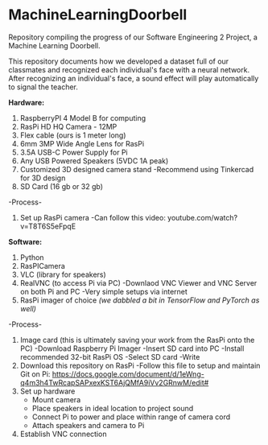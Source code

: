 # MachineLearningDoorbell
Repository compiling the progress of our Software Engineering 2 Project, a Machine Learning Doorbell. 

This repository documents how we developed a dataset full of our classmates and recognized each individual's face with a neural network. After recognizing an individual's face, a sound effect will play automatically to signal the teacher.

**Hardware:**
  1. RaspberryPI 4 Model B for computing
  2. RasPi HD HQ Camera - 12MP
  3. Flex cable (ours is 1 meter long)
  4. 6mm 3MP Wide Angle Lens for RasPi
  5. 3.5A USB-C Power Supply for Pi
  6. Any USB Powered Speakers (5VDC 1A peak)
  7. Customized 3D designed camera stand
     -Recommend using Tinkercad for 3D design 
  8. SD Card (16 gb or 32 gb)

  -Process-
  
  1. Set up RasPi camera
     -Can follow this video: youtube.com/watch?v=T8T6S5eFpqE

**Software:**
  1. Python
  2. RasPICamera
  3. VLC (library for speakers)
  4. RealVNC (to access Pi via PC)
     -Downlaod VNC Viewer and VNC Server on both Pi and PC
     -Very simple setups via internet
  5. RasPi imager of choice
  *(we dabbled a bit in TensorFlow and PyTorch as well)*
  
  -Process-
  1. Image card (this is ultimately saving your work from the RasPi onto the PC)
     -Download Raspberry Pi Imager
     -Insert SD card into PC
     -Install recommended 32-bit RasPi OS
     -Select SD card
     -Write
  2. Download this repository on RasPi
     -Follow this file to setup and maintain Git on Pi: https://docs.google.com/document/d/1eWng-q4m3h4TwRcapSAPxexKST6AjQMfA9iVv2GRnwM/edit#
  3. Set up hardware
     - Mount camera
     - Place speakers in ideal location to project sound
     - Connect Pi to power and place within range of camera cord
     - Attach speakers and camera to Pi
  4. Establish VNC connection
 


